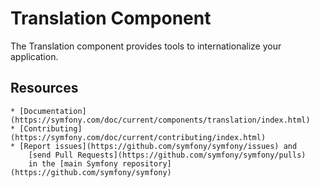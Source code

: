 Translation Component
=====================

The Translation component provides tools to internationalize your application.

Resources
---------

	* [Documentation](https://symfony.com/doc/current/components/translation/index.html)
	* [Contributing](https://symfony.com/doc/current/contributing/index.html)
	* [Report issues](https://github.com/symfony/symfony/issues) and
		[send Pull Requests](https://github.com/symfony/symfony/pulls)
		in the [main Symfony repository](https://github.com/symfony/symfony)